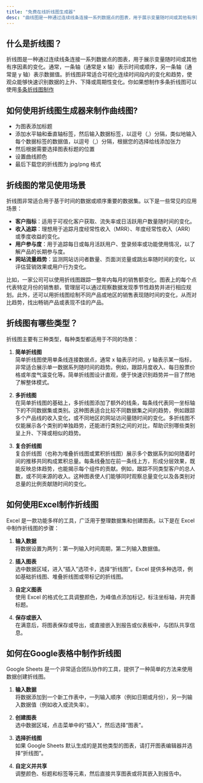 ```yaml
---
title: "免费在线折线图生成器"
desc: "曲线图是一种通过连续线条连接一系列数据点的图表，用于展示变量随时间或其他有序因素的变化。通常，一条轴（通常是 x 轴）表示时间或顺序，另一条轴（通常是 y 轴）表示数据值。折线图非常适合可视化连续时间段内的变化和趋势，使观众能够快速识别数据的上升、下降或周期性变化"
---
```


## 什么是折线图？

折线图是一种通过连续线条连接一系列数据点的图表，用于展示变量随时间或其他有序因素的变化。通常，一条轴（通常是 x 轴）表示时间或顺序，另一条轴（通常是 y 轴）表示数据值。折线图非常适合可视化连续时间段内的变化和趋势，使观众能够快速识别数据的上升、下降或周期性变化。你如果想制作多条折线图可以使用[多条折线图制作](/multi-line-graph-maker)

## 如何使用折线图生成器来制作曲线图?

- 为图表添加标题
- 添加水平轴和垂直轴标签，然后输入数据标签，以逗号（,）分隔，类似地输入每个数据标签的数据值，以逗号（,）分隔，根据您的选择给线添加张力
- 然后根据需要选择图表标题的位置
- 设置曲线颜色
- 最后下载您的折线图为 jpg/png 格式

## 折线图的常见使用场景

折线图非常适合用于基于时间的数据或顺序重要的数据集。以下是一些常见的应用场景：  

- **客户指标**：适用于可视化客户获取、流失率或日活跃用户数量随时间的变化。  
- **收入追踪**：理想用于追踪月度经常性收入（MRR）、年度经常性收入（ARR）或季度收益的变化。  
- **用户参与度**：用于追踪每日或每月活跃用户、登录频率或功能使用情况，以了解产品的长期参与度。  
- **网站流量趋势**：监测网站访问者数量、页面浏览量或跳出率随时间的变化，以评估营销效果或用户行为变化。  

比如，一家公司可以使用折线图跟踪一整年内每月的销售额变化。图表上的每个点代表特定月份的销售额，管理层可以通过观察数据发现季节性趋势并进行相应规划。此外，还可以用折线图绘制不同产品或地区的销售表现随时间的变化，从而对比趋势，找出畅销产品或表现不佳的产品。  

## 折线图有哪些类型？  

折线图主要有三种类型，每种类型都适用于不同的场景：  

1. **简单折线图**  
简单折线图使用单条线连接数据点，通常 x 轴表示时间，y 轴表示某一指标，非常适合展示单一数据系列随时间的趋势。例如，跟踪月度收入、每日股票价格或年度气温变化等。简单折线图设计直观，便于快速识别趋势并一目了然地了解整体模式。  

2. **多折线图**  
在简单折线图的基础上，多折线图添加了额外的线条，每条线代表同一坐标轴下的不同数据集或类别。这种图表适合比较不同数据集之间的趋势，例如跟踪多个产品线的收入变化，或不同地区的网站访问量随时间的变化。多折线图不仅能展示各个类别的单独趋势，还能进行类别之间的对比，帮助识别哪些类别呈上升、下降或相似的趋势。  

3. **复合折线图**  
复合折线图（也称为堆叠折线图或累积折线图）展示多个数据系列如何随着时间的推移共同构成累积总量。每条线叠加在前一条线上方，形成分层效果，既能反映总体趋势，也能揭示每个组件的贡献。例如，跟踪不同类型客户的总人数，或不同来源的收入。这种图表使人们能够同时观察总量变化以及各类别对总量的比例贡献随时间的变化。  

## 如何使用Excel制作折线图  
Excel 是一款功能多样的工具，广泛用于整理数据集和创建图表。以下是在 Excel 中制作折线图的步骤：  

1. **输入数据**  
将数据设置为两列：第一列输入时间周期，第二列输入数据值。  

2. **插入图表**  
选中数据区域，进入“插入”选项卡，选择“折线图”。Excel 提供多种选项，例如基础折线图、堆叠折线图或带标记的折线图。  

3. **自定义图表**  
使用 Excel 的格式化工具调整颜色，为峰值点添加标记，标注坐标轴，并完善标题。  

4. **保存或嵌入**  
在满意后，将图表保存或导出，或直接嵌入到报告或仪表板中，与团队共享信息。  

## 如何在Google表格中制作折线图  
Google Sheets 是一个非常适合团队协作的工具，提供了一种简单的方法来使用数据创建折线图。  

1. **输入数据**  
将数据添加到一个新工作表中，一列输入顺序（例如日期或月份），另一列输入数据值（例如收入或流失率）。  

2. **创建图表**  
选中数据区域，点击菜单中的“插入”，然后选择“图表”。  

3. **选择折线图**  
如果 Google Sheets 默认生成的是其他类型的图表，请打开图表编辑器并选择“折线图”。  

4. **自定义并共享**  
调整颜色、标题和标签等元素，然后直接共享图表或将其嵌入到报告中。  